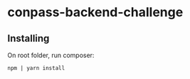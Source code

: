 # conpass-backend-challenge

## Installing

On root folder, run composer:

```
npm | yarn install
```


